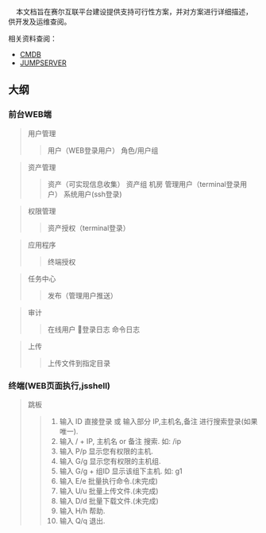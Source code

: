 &nbsp;&nbsp;&nbsp;&nbsp;本文档旨在赛尔互联平台建设提供支持可行性方案，并对方案进行详细描述，供开发及运维查阅。


相关资料查阅：
 * [CMDB](http://www.linuxde.net/2015/09/15704.html)
 * [JUMPSERVER](https://github.com/jumpserver/jumpserver/)
 
 
 ## 大纲

### 前台WEB端
> 用户管理
>> 用户（WEB登录用户）
>> 角色/用户组

> 资产管理
>> 资产（可实现信息收集）
>> 资产组
>> 机房
>> 管理用户（terminal登录用户）
>> 系统用户(ssh登录)

> 权限管理
>> 资产授权（terminal登录）

> 应用程序
>> 终端授权

> 任务中心
>> 发布（管理用户推送）

> 审计
>> 在线用户
>> 登录日志
>> 命令日志
>>

> 上传
>> 上传文件到指定目录

### 终端(WEB页面执行,jsshell)
> 跳板
>> 1) 输入 ID 直接登录 或 输入部分 IP,主机名,备注 进行搜索登录(如果唯一).
>> 2) 输入 / + IP, 主机名 or 备注 搜索. 如: /ip
>> 3) 输入 P/p 显示您有权限的主机.
>> 4) 输入 G/g 显示您有权限的主机组.
>> 5) 输入 G/g + 组ID 显示该组下主机. 如: g1
>> 6) 输入 E/e 批量执行命令.(未完成)
>> 7) 输入 U/u 批量上传文件.(未完成)
>> 8) 输入 D/d 批量下载文件.(未完成)
>> 9) 输入 H/h 帮助.
>> 0) 输入 Q/q 退出.
